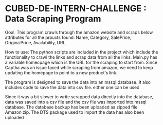 # CUBED-DE-INTERN-CHALLENGE : Data Scraping Program

Goal: 
This program crawls through the amazon website and scraps below attributes for all the proucts found: 
Name, Category, SalePrice, OriginalPrice, Availability, URL 

How to use: 
The python scripts are included in the project which include the functionality to crawl the links and scrap data from all the links. Main.py has a variable homeopage which is the URL for the scraping to start from. Since Captha was an issue faced while scraping from amazon, we need to keep updating the homepage to point to a new product's link. 

The program is designed to save the data into an mssql database. It also includes code to save the data into csv file. either one can be used

Since it was a bit slower to write scrapped data directly into the database, data was saved into a csv file and the csv file was imported into mssql database. The database backup has been uploaded as zipped file Amazon.zip. The DTS package used to import the data has also been uploaded 


